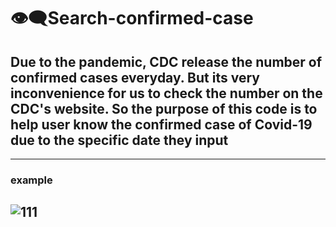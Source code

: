# 👁‍🗨Search-confirmed-case
## Due to the pandemic, CDC release the number of confirmed cases everyday. But its very inconvenience for us to check the number on the CDC's website. So the purpose of this code is to help user know the confirmed case of Covid-19 due to the specific date they input
---
### example
![111](https://user-images.githubusercontent.com/79236612/130445758-98d6ce35-bdf3-47cb-9431-2fbbe8f01d1c.png)
---
###
